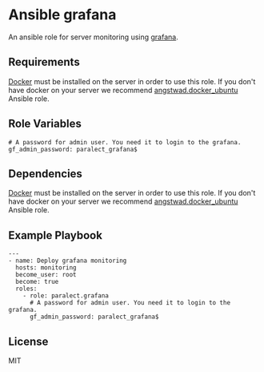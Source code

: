 Ansible grafana
=========

An ansible role for server monitoring using [grafana](https://github.com/grafana/grafana).

Requirements
------------

[Docker](https://www.docker.com/) must be installed on the server in order to use this role. If you don't have docker on your server we recommend [angstwad.docker_ubuntu](https://github.com/angstwad/docker.ubuntu) Ansible role.

Role Variables
--------------

```
# A password for admin user. You need it to login to the grafana.
gf_admin_password: paralect_grafana$
```

Dependencies
------------

[Docker](https://www.docker.com/) must be installed on the server in order to use this role. If you don't have docker on your server we recommend [angstwad.docker_ubuntu](https://github.com/angstwad/docker.ubuntu) Ansible role.

Example Playbook
----------------

```
---
- name: Deploy grafana monitoring
  hosts: monitoring
  become_user: root
  become: true
  roles:
    - role: paralect.grafana
      # A password for admin user. You need it to login to the grafana.
      gf_admin_password: paralect_grafana$
```

 License
 -------

 MIT
